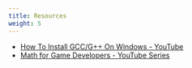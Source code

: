 ```yaml
---
title: Resources
weight: 5
---
```


- [How To Install GCC/G++ On Windows - YouTube](https://www.youtube.com/watch?v=8CNRX1Bk5sY)
- [Math for Game Developers - YouTube Series](https://youtu.be/sKCF8A3XGxQ?si=nM4lKVsUdpcv2BN6)
